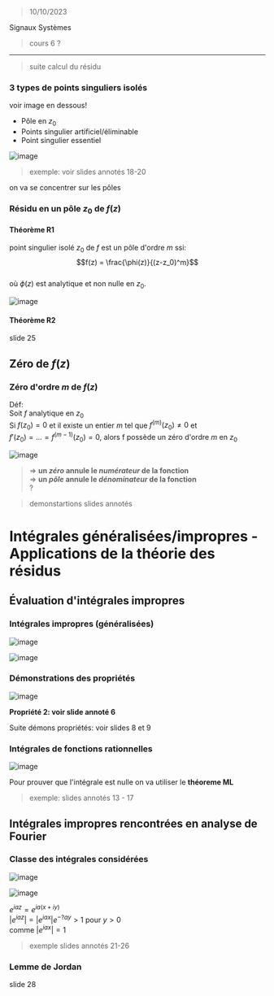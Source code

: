> 10/10/2023

Signaux Systèmes  
> cours 6 ?  
-------------------

> suite calcul du résidu

### 3 types de points singuliers isolés
voir image en dessous!  
- Pôle en $z_0$  
- Points singulier artificiel/éliminable  
- Point singulier essentiel  

![image](https://github.com/LucasPlacentino/UNI-ULB/assets/23436953/d60c7c87-00ad-4cf0-90e9-05099ffec0b2)  

> exemple: voir slides annotés 18-20  

on va se concentrer sur les pôles  

### Résidu en un pôle $z_0$ de $f(z)$

#### Théorème R1
point singulier isolé $z_0$ de $f$ est un pôle d'ordre $m$ ssi:  
$$f(z) = \frac{\phi(z)}{(z-z_0)^m}$$  
où $\phi(z)$ est analytique et non nulle en $z_0$.  

![image](https://github.com/LucasPlacentino/UNI-ULB/assets/23436953/e2dfd72c-b911-4a3c-b2ea-447e4b686b7b)  

#### Théorème R2
slide 25

## Zéro de $f(z)$

### Zéro d'ordre $m$ de $f(z)$

Déf:  
Soit $f$ analytique en $z_0$  
Si $f(z_0)=0$ et il existe un entier $m$ tel que $f^{(m)}(z_0)\ne 0$ et  
$f'(z_0)=...=f^{(m-1)}(z_0)=0$, alors f possède un zéro d'ordre $m$ en $z_0$  

![image](https://github.com/LucasPlacentino/UNI-ULB/assets/23436953/816e0f7d-5cc0-4122-b07f-248ffc3fa17e)  

> $\Rightarrow$ **un _zéro_ annule le _numérateur_ de la fonction**  
> $\Rightarrow$ **un _pôle_ annule le _dénominateur_ de la fonction**  
> ?  

> demonstartions slides annotés

# Intégrales généralisées/impropres - Applications de la théorie des résidus
## Évaluation d'intégrales impropres
### Intégrales impropres (généralisées)

![image](https://github.com/LucasPlacentino/UNI-ULB/assets/23436953/5be0e167-3bc8-4e24-8ecf-6f8e0a55d4e9)  

![image](https://github.com/LucasPlacentino/UNI-ULB/assets/23436953/f51c449e-906e-4875-b64b-5733e2bbcdfc)  

### Démonstrations des propriétés

![image](https://github.com/LucasPlacentino/UNI-ULB/assets/23436953/4045ab7c-c9e5-49fa-abc3-2de24da4a266)  

**Propriété 2: voir slide annoté 6**  

Suite démons propriétés: voir slides 8 et 9  

### Intégrales de fonctions rationnelles

![image](https://github.com/LucasPlacentino/UNI-ULB/assets/23436953/74734961-a145-4ac1-94cf-9b37a2e9b6a6)  

Pour prouver que l'intégrale est nulle on va utiliser le **théoreme ML**  

> exemple: slides annotés 13 - 17  

## Intégrales impropres rencontrées en analyse de Fourier

### Classe des intégrales considérées

![image](https://github.com/LucasPlacentino/UNI-ULB/assets/23436953/1592598e-c796-4bbd-82b7-504bce9885d9)  

![image](https://github.com/LucasPlacentino/UNI-ULB/assets/23436953/56674c69-5dcd-405b-8a76-eb13220f93b4)  

$e^{iaz} = e^{ia(x+iy)}$  
$|e^{iaz}|=|e^{iax}|e^{-?ay} > 1$ pour $y>0$  
comme $|e^{iax}|=1$  

> exemple slides annotés 21-26  

### Lemme de Jordan

slide 28  
















